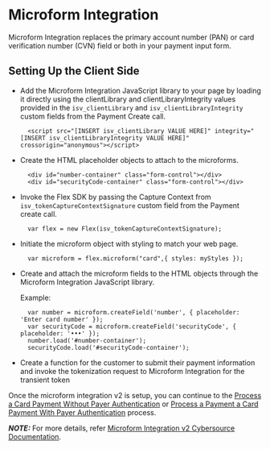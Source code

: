 # Microform Integration

Microform Integration replaces the primary account number (PAN) or card verification number (CVN) field or both in your payment input form.

## Setting Up the Client Side

- Add the Microform Integration JavaScript library to your page by loading it directly using the clientLibrary and clientLibraryIntegrity values provided in the `isv_clientLibrary` and `isv_clientLibraryIntegrity` custom fields from the Payment Create call.

        <script src="[INSERT isv_clientLibrary VALUE HERE]" integrity="[INSERT isv_clientLibraryIntegrity VALUE HERE]" crossorigin="anonymous"></script>

- Create the HTML placeholder objects to attach to the microforms.

        <div id="number-container" class="form-control"></div>
        <div id="securityCode-container" class="form-control"></div>

- Invoke the Flex SDK by passing the Capture Context from `isv_tokenCaptureContextSignature` custom field from the Payment create call.

        var flex = new Flex(isv_tokenCaptureContextSignature);

- Initiate the microform object with styling to match your web page.

        var microform = flex.microform("card",{ styles: myStyles });

- Create and attach the microform fields to the HTML objects through the Microform Integration JavaScript library.

  Example:

        var number = microform.createField('number', { placeholder: 'Enter card number' });
        var securityCode = microform.createField('securityCode', { placeholder: '•••' });
        number.load('#number-container');
        securityCode.load('#securityCode-container');

- Create a function for the customer to submit their payment information and invoke the
  tokenization request to Microform Integration for the transient token

Once the microform integration v2 is setup, you can continue to the [Process a Card Payment Without Payer Authentication](Process-a-Card-Payment-Without-Payer-Authentication.md) or [Process a Payment a Card Payment With Payer Authentication](Process-a-Card-Payment-With-Payer-Authentication.md) process.

**_NOTE:_** For more details, refer [Microform Integration v2 Cybersource Documentation](https://developer.cybersource.com/docs/cybs/en-us/digital-accept-flex/developer/all/rest/digital-accept-flex/microform-integ-v2.html).
